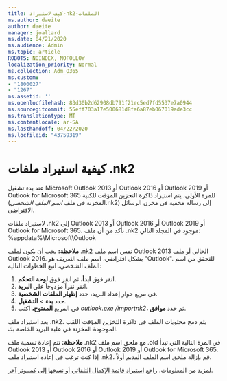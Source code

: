 ```yaml
---
title: كيف لاستيراد-nk2-الملفات
ms.author: daeite
author: daeite
manager: joallard
ms.date: 04/21/2020
ms.audience: Admin
ms.topic: article
ROBOTS: NOINDEX, NOFOLLOW
localization_priority: Normal
ms.collection: Adm_O365
ms.custom:
- "1800027"
- "1267"
ms.assetid: ''
ms.openlocfilehash: 83d30b2d62908db791f21ec5ed7fd5537e7a0944
ms.sourcegitcommit: 55eff703a17e500681d8fa6a87eb067019ade3cc
ms.translationtype: MT
ms.contentlocale: ar-SA
ms.lasthandoff: 04/22/2020
ms.locfileid: "43759319"
---
```

# <a name="how-to-import-nk2-files"></a>كيفية استيراد ملفات .nk2 

عند بدء تشغيل Microsoft Outlook 2013 أو Outlook 2016 أو Outlook 2019 أو Outlook for Microsoft 365 للمرة الأولى، يتم استيراد ذاكرة التخزين المؤقت للكنية (المخزنة في ملف *اسم الملف الشخصي*.nk2) إلى رسالة مخفية في مخزن الرسائل الافتراضي.

لاستيراد ملفات .nk2 إلى Outlook 2013 أو Outlook 2016 أو Outlook 2019 أو Outlook for Microsoft 365، تأكد من أن ملف .nk2 موجود في المجلد التالي: %appdata%\Microsoft\Outlook

**ملاحظة:** يجب أن يكون لملف .nk2 نفس اسم ملف Outlook 2013 الحالي أو ملف Outlook 2016. بشكل افتراضي، اسم ملف التعريف هو "Outlook". للتحقق من اسم الملف الشخصي، اتبع الخطوات التالية: 
1. انقر فوق **ابدأ،** ثم انقر فوق **لوحة التحكم**.
2. انقر نقراً مزدوجاً على **البريد**.
3. في مربع حوار إعداد البريد، حدد **إظهار الملفات الشخصية**.
4. حدد **بدء** > **التشغيل**.
5. في المربع **المفتوح،** اكتب *outlook.exe /importnk2،* ثم حدد **موافق**. 

بعد استيراد ملف .nk2، يتم دمج محتويات الملف في ذاكرة التخزين المؤقت اللقب الموجودة المخزنة في علبة البريد الخاصة بك.

**ملاحظة:** تتم إعادة تسمية ملف .nk2 مع ملحق اسم ملف .old في المرة التالية التي تبدأ Outlook 2013 أو Outlook 2016 أو Outlook 2019 أو Outlook for Microsoft 365. إذا كنت ترغب في إعادة استيراد ملف .nk2، قم بإزالة ملحق اسم الملف القديم أولاً.

لمزيد من المعلومات، راجع [استيراد قائمة الإكمال التلقائي أو نسخها إلى كمبيوتر آخر](https://support.microsoft.com/help/2806550/how-to-import-nk2-files-into-outlook%).